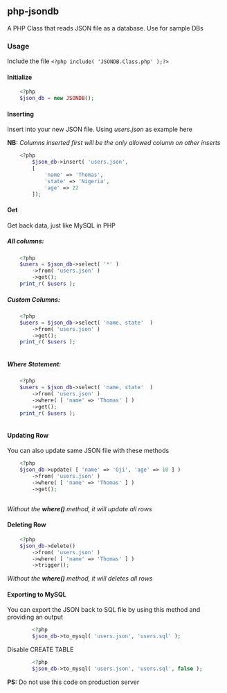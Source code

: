 ## php-jsondb
A PHP Class that reads JSON file as a database. Use for sample DBs

### Usage
Include the file `<?php include( 'JSONDB.Class.php' );?>`
#### Initialize
```php
	<?php 
	$json_db = new JSONDB();
```

#### Inserting
Insert into your new JSON file. Using *users.json* as example here

**NB:** *Columns inserted first will be the only allowed column on other inserts*

```php
	<?php
		$json_db->insert( 'users.json', 
		[ 
			'name' => 'Thomas', 
			'state' => 'Nigeria', 
			'age' => 22 
		]);
```

#### Get 
Get back data, just like MySQL in PHP

##### All columns:
```php
	<?php
	$users = $json_db->select( '*' )
		->from( 'users.json' )
		->get();
	print_r( $users );
```

##### Custom Columns:
```php
	<?php 
	$users = $json_db->select( 'name, state'  )
		->from( 'users.json' )
		->get();
	print_r( $users );
	
```

##### Where Statement:

```php
	<?php 
	$users = $json_db->select( 'name, state'  )
		->from( 'users.json' )
		->where( [ 'name' => 'Thomas' ] )
		->get();
	print_r( $users );
	
```

#### Updating Row
You can also update same JSON file with these methods
```php
	<?php 
	$json_db->update( [ 'name' => 'Oji', 'age' => 10 ] )
		->from( 'users.json' )
		->where( [ 'name' => 'Thomas' ] )
		->get();
	
```
*Without the **where()** method, it will update all rows*

#### Deleting Row
```php
	<?php
	$json_db->delete()
		->from( 'users.json' )
		->where( [ 'name' => 'Thomas' ] )
		->trigger();

```
*Without the **where()** method, it will deletes all rows*

#### Exporting to MySQL
You can export the JSON back to SQL file by using this method and providing an output
```php
        <?php 
        $json_db->to_mysql( 'users.json', 'users.sql' );
```
Disable CREATE TABLE
```php
        <?php 
        $json_db->to_mysql( 'users.json', 'users.sql', false );
```

**PS:** Do not use this code on production server
